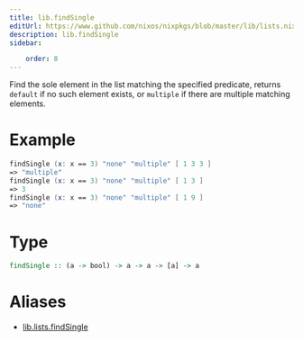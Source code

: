 ```yaml
---
title: lib.findSingle
editUrl: https://www.github.com/nixos/nixpkgs/blob/master/lib/lists.nix#L254C5
description: lib.findSingle
sidebar:

    order: 8
---
```


Find the sole element in the list matching the specified
predicate, returns `default` if no such element exists, or
`multiple` if there are multiple matching elements.

# Example

```nix
findSingle (x: x == 3) "none" "multiple" [ 1 3 3 ]
=> "multiple"
findSingle (x: x == 3) "none" "multiple" [ 1 3 ]
=> 3
findSingle (x: x == 3) "none" "multiple" [ 1 9 ]
=> "none"
```

# Type

```haskell
findSingle :: (a -> bool) -> a -> a -> [a] -> a
```


# Aliases

- [lib.lists.findSingle](/reference/liblists.findSingle)


